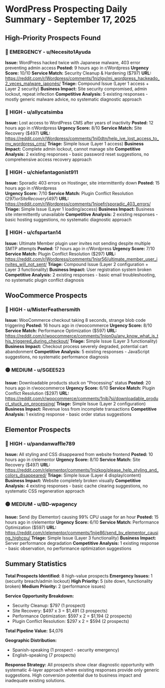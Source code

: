 # WordPress Prospecting Daily Summary - September 17, 2025

## High-Priority Prospects Found

### 🚨 EMERGENCY - u/Necesito1Ayuda
**Issue:** WordPress hacked twice with Japanese malware, 403 error preventing admin access
**Posted:** 9 hours ago in r/Wordpress
**Urgency Score:** 10/10
**Service Match:** Security Cleanup & Hardening ($797)
**URL:** https://reddit.com/r/Wordpress/comments/1nizlgv/mi_wordpress_hackeado_2_veces_malware_japonés/
**Triage:** Compound Issue (Layer 1 access + Layer 2 security)
**Business Impact:** Site security compromised, admin lockout, repeat infection
**Competitive Analysis:** 5 existing responses - mostly generic malware advice, no systematic diagnostic approach

### 🔴 HIGH - u/allycatsimba  
**Issue:** Lost access to WordPress CMS after years of inactivity
**Posted:** 12 hours ago in r/Wordpress
**Urgency Score:** 8/10
**Service Match:** Site Recovery ($497)
**URL:** https://reddit.com/r/Wordpress/comments/1nj0dtn/help_ive_lost_access_to_my_wordpress_cms/
**Triage:** Simple Issue (Layer 1 access)
**Business Impact:** Complete admin lockout, cannot manage site
**Competitive Analysis:** 2 existing responses - basic password reset suggestions, no comprehensive access recovery approach

### 🔴 HIGH - u/chiefantagonist911
**Issue:** Sporadic 403 errors on Hostinger, site intermittently down
**Posted:** 15 hours ago in r/Wordpress  
**Urgency Score:** 7/10
**Service Match:** Plugin Conflict Resolution ($297) or Site Recovery ($497)
**URL:** https://reddit.com/r/Wordpress/comments/1nioefr/sporadic_403_errors/
**Triage:** Simple Issue (Layer 1 loading/access)
**Business Impact:** Business site intermittently unavailable
**Competitive Analysis:** 2 existing responses - basic hosting suggestions, no systematic diagnostic approach

### 🔴 HIGH - u/cfspartan14
**Issue:** Ultimate Member plugin user invites not sending despite multiple SMTP attempts
**Posted:** 17 hours ago in r/Wordpress
**Urgency Score:** 7/10  
**Service Match:** Plugin Conflict Resolution ($297)
**URL:** https://reddit.com/r/Wordpress/comments/1nisr56/ultimate_member_user_invites_will_not_sent/
**Triage:** Compound Issue (Layer 2 configuration + Layer 3 functionality)
**Business Impact:** User registration system broken
**Competitive Analysis:** 2 existing responses - basic email troubleshooting, no systematic plugin conflict diagnosis

## WooCommerce Prospects

### 🔴 HIGH - u/MisterFeathersmith
**Issue:** WooCommerce checkout taking 8 seconds, strange blob code triggering
**Posted:** 16 hours ago in r/woocommerce
**Urgency Score:** 8/10
**Service Match:** Performance Optimization ($597)
**URL:** https://reddit.com/r/woocommerce/comments/1nion0u/any_know_what_is_this_triggered_during_checkout/
**Triage:** Simple Issue (Layer 3 functionality)
**Business Impact:** Checkout process severely degraded, potential cart abandonment
**Competitive Analysis:** 5 existing responses - JavaScript suggestions, no systematic performance diagnosis

### 🟡 MEDIUM - u/SGEE523
**Issue:** Downloadable products stuck on "Processing" status
**Posted:** 20 hours ago in r/woocommerce
**Urgency Score:** 6/10
**Service Match:** Plugin Conflict Resolution ($297)
**URL:** https://reddit.com/r/woocommerce/comments/1nib7sj/downloadable_product_stuck_on_processing/
**Triage:** Simple Issue (Layer 2 configuration)
**Business Impact:** Revenue loss from incomplete transactions
**Competitive Analysis:** 1 existing response - basic order status suggestions

## Elementor Prospects

### 🔴 HIGH - u/pandanwaffle789
**Issue:** All styling and CSS disappeared from website frontend
**Posted:** 10 hours ago in r/elementor
**Urgency Score:** 8/10
**Service Match:** Site Recovery ($497)
**URL:** https://reddit.com/r/elementor/comments/1nizkog/please_help_styling_and_colors_disappeared/
**Triage:** Simple Issue (Layer 4 display/content)
**Business Impact:** Website completely broken visually
**Competitive Analysis:** 4 existing responses - basic cache clearing suggestions, no systematic CSS regeneration approach

### 🟡 MEDIUM - u/BD-wpagency
**Issue:** Send (by Elementor) causing 99% CPU usage for an hour
**Posted:** 15 hours ago in r/elementor
**Urgency Score:** 6/10
**Service Match:** Performance Optimization ($597)
**URL:** https://reddit.com/r/elementor/comments/1nije86/send_by_elementor_causing_highcpu/
**Triage:** Simple Issue (Layer 3 functionality)
**Business Impact:** Server performance degradation
**Competitive Analysis:** 1 existing response - basic observation, no performance optimization suggestions

## Summary Statistics

**Total Prospects Identified:** 8 high-value prospects
**Emergency Issues:** 1 (security breach/admin lockout)
**High Priority:** 5 (site down, functionality broken)
**Medium Priority:** 2 (performance issues)

**Service Opportunity Breakdown:**
- Security Cleanup: $797 (1 prospect)
- Site Recovery: $497 x 3 = $1,491 (3 prospects)
- Performance Optimization: $597 x 2 = $1,194 (2 prospects)
- Plugin Conflict Resolution: $297 x 2 = $594 (2 prospects)

**Total Pipeline Value:** $4,076

**Geographic Distribution:**
- Spanish-speaking (1 prospect - security emergency)
- English-speaking (7 prospects)

**Response Strategy:**
All prospects show clear diagnostic opportunity with systematic 4-layer approach where existing responses provide only generic suggestions. High conversion potential due to business impact and inadequate existing solutions.